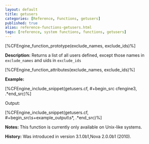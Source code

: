 ```yaml
---
layout: default
title: getusers
categories: [Reference, Functions, getusers]
published: true
alias: reference-functions-getusers.html
tags: [reference, system functions, functions, getusers]
---
```


[%CFEngine_function_prototype(exclude_names, exclude_ids)%]

**Description:** Returns a list of all users defined, except those names in `exclude_names` and uids in `exclude_ids`

[%CFEngine_function_attributes(exclude_names, exclude_ids)%]

**Example:**

[%CFEngine_include_snippet(getusers.cf, #\+begin_src cfengine3, .*end_src)%]

Output:

[%CFEngine_include_snippet(getusers.cf, #\+begin_src\s+example_output\s*, .*end_src)%]

**Notes:**
This function is currently only available on Unix-like systems.

**History:** Was introduced in version 3.1.0b1,Nova 2.0.0b1 (2010).

